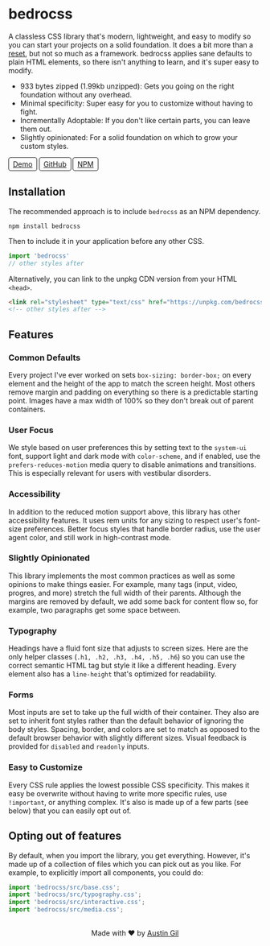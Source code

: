 # bedrocss

A classless CSS library that's modern, lightweight, and easy to modify so you can start your projects on a solid foundation. It does a bit more than a [reset](https://cssdeck.com/blog/what-is-a-css-reset/), but not so much as a framework. bedrocss applies sane defaults to plain HTML elements, so there isn't anything to learn, and it's super easy to modify.

- 933 bytes zipped (1.99kb unzipped): Gets you going on the right foundation without any overhead.
- Minimal specificity: Super easy for you to customize without having to fight. 
- Incrementally Adoptable: If you don't like certain parts, you can leave them out.
- Slightly opinionated: For a solid foundation on which to grow your custom styles.

<a href="https://style-check.stegosource.com/?url=https://unpkg.com/bedrocss/bedrocss.min.css" style="display: inline-block; border: 1px solid; border-radius: .25rem; padding: .25rem .5rem;">Demo</a>
<a href="https://github.com/austingil/bedrocss" style="display: inline-block; border: 1px solid; border-radius: .25rem; padding: .25rem .5rem;">GitHub</a>
<a href="https://www.npmjs.com/package/bedrocss" style="display: inline-block; border: 1px solid; border-radius: .25rem; padding: .25rem .5rem;">NPM</a>

## Installation

The recommended approach is to include `bedrocss` as an NPM dependency.
```
npm install bedrocss
```

Then to include it in your application before any other CSS. 

```js
import 'bedrocss'
// other styles after
```

Alternatively, you can link to the unpkg CDN version from your HTML `<head>`. 

```html
<link rel="stylesheet" type="text/css" href="https://unpkg.com/bedrocss">
<!-- other styles after -->
```
## Features

### Common Defaults

Every project I've ever worked on sets `box-sizing: border-box;` on every element and the height of the app to match the screen height. Most others remove margin and padding on everything so there is a predictable starting point. Images have a max width of 100% so they don't break out of parent containers.

### User Focus

We style based on user preferences this by setting text to the  `system-ui` font, support light and dark mode with `color-scheme`, and if enabled, use the `prefers-reduces-motion` media query to disable animations and transitions. This is especially relevant for users with vestibular disorders.

### Accessibility

In addition to the reduced motion support above, this library has other accessibility features. It uses rem units for any sizing to respect user's font-size preferences. Better focus styles that handle border radius, use the user agent color, and still work in high-contrast mode.

### Slightly Opinionated

This library implements the most common practices as well as some opinions to make things easier. For example, many tags (input, video, progres, and more) stretch the full width of their parents. Although the margins are removed by default, we add some back for content flow so, for example, two paragraphs get some space between.

### Typography

Headings have a fluid font size that adjusts to screen sizes. Here are the only helper classes (`.h1, .h2, .h3, .h4, .h5, .h6`) so you can use the correct semantic HTML tag but style it like a different heading. Every element also has a `line-height` that's optimized for readability.

### Forms

Most inputs are set to take up the full width of their container. They also are set to inherit font styles rather than the default behavior of ignoring the body styles. Spacing, border, and colors are set to match as opposed to the default browser behavior with slightly different sizes. Visual feedback is provided for `disabled` and `readonly` inputs.

### Easy to Customize

Every CSS rule applies the lowest possible CSS specificity. This makes it easy be overwrite without having to write more specific rules, use `!important`, or anything complex. It's also is made up of a few parts (see below) that you can easily opt out of. 

## Opting out of features

By default, when you import the library, you get everything. However, it's made up of a collection of files which you can pick out as you like. For example, to explicitly import all components, you could do:

```js
import 'bedrocss/src/base.css';
import 'bedrocss/src/typography.css';
import 'bedrocss/src/interactive.css';
import 'bedrocss/src/media.css';
```

<p style="margin-top: 30px; text-align: center;">
  Made with ❤ by
  <a href="https://austingil.com">Austin Gil</a>
</p>
